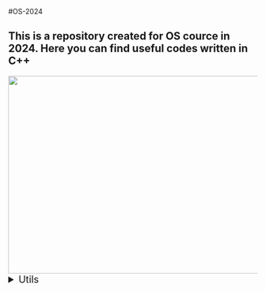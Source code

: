 #OS-2024 

## This is a repository created for OS cource in 2024. Here you can find useful codes written in C++




<img src="https://media.giphy.com/media/v1.Y2lkPTc5MGI3NjExZGI5aXE3eDVxZ2ozbzdydGtlenhwaHcyZHBleGoyMnpoYXFjbzE1bSZlcD12MV9naWZzX3NlYXJjaCZjdD1n/W2uuQKSXkGcijyqGHb/giphy.gif" width="900" height="400"/>

<span style="font-size:1.4em;">

<details>
<summary>Utils</summary>


  * Thread 
    <details>
    <summary>Blocking Queue</summary>
    
    * [Implementation](https://github.com/MichaelKenj/os-2024/blob/hw16_tp/utils/Thread/blocking_queue/blocking_queue.h)
    </details>
    <details>
    <summary>Thread Staff</summary>
    
    * [Mutex (Implementation)](#link)
    * [Thread (Implementation)](#link)
    </details>
    <details>
    <summary>Thread Pool</summary>

    * [Thread Pool (Implementation)](https://github.com/MichaelKenj/os-2024/blob/hw16_tp/utils/Thread/thread_pool/thread_pool.h)
    * [Usage](https://github.com/MichaelKenj/os-2024/blob/hw16_tp/utils/Thread/thread_pool/main_thread_pool.cpp)
    </details>


    

  * Logging

    * [Logger (Implementation)](https://github.com/MichaelKenj/os-2024/blob/master/utils/Logging/logger.h)

  * Argument Parsing

    * [Argument Parser (Implementation)](https://github.com/MichaelKenj/os-2024/blob/master/utils/Argument%20Parsing/arg_parser.h)


  

</details>

</span>
